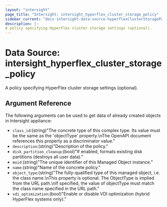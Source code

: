 ```yaml
---
layout: "intersight"
page_title: "Intersight: intersight_hyperflex_cluster_storage_policy"
sidebar_current: "docs-intersight-data-source-hyperflexClusterStoragePolicy"
description: |-
A policy specifying HyperFlex cluster storage settings (optional).
---
```


# Data Source: intersight_hyperflex_cluster_storage_policy
A policy specifying HyperFlex cluster storage settings (optional).
## Argument Reference
The following arguments can be used to get data of already created objects in Intersight appliance:
* `class_id`:(string)"The concrete type of this complex type. Its value must be the same as the 'objectType' property.\nThe OpenAPI document references this property as a discriminator value."
* `description`:(string)"Description of the policy."
* `disk_partition_cleanup`:(bool)"If enabled, formats existing disk partitions (destroys all user data)."
* `moid`:(string)"The unique identifier of this Managed Object instance."
* `name`:(string)"Name of the concrete policy."
* `object_type`:(string)"The fully-qualified type of this managed object, i.e. the class name.\nThis property is optional. The ObjectType is implied from the URL path.\nIf specified, the value of objectType must match the class name specified in the URL path."
* `vdi_optimization`:(bool)"Enable or disable VDI optimization (hybrid HyperFlex systems only)."

